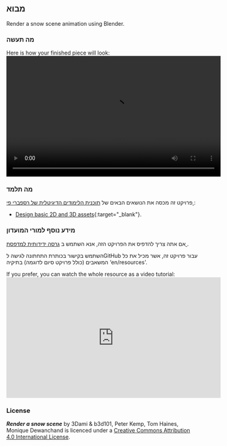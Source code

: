 ## מבוא

Render a snow scene animation using Blender.

### מה תעשה

Here is how your finished piece will look:<video width="560" height="315" controls> <source src="resources/snow-scene-rendered.mkv" type="video/mp4"> Your browser does not support WebM video, try FireFox or Chrome </video> 

### מה תלמד

פרויקט זה מכסה את הנושאים הבאים של [ תוכנית הלימודים הדיגיטלית של רספברי פי ](http://rpf.io/curriculum):

+ [Design basic 2D and 3D assets](https://curriculum.raspberrypi.org/design/creator/){:target="_blank"}.

### מידע נוסף למורי המועדון

אם אתה צריך להדפיס את הפרויקט הזה, אנא השתמש ב [ גרסה ידידותית למדפסת ](https://projects.raspberrypi.org/en/projects/blender-render-snow-scene/print).

השתמש בקישור בכותרת התחתונה לגישה לGitHub עבור פרויקט זה, אשר מכיל את כל המשאבים (כולל פרויקט סיום לדוגמה) בתיקיה ‘en/resources'.

If you prefer, you can watch the whole resource as a video tutorial: <iframe width="560" height="315" src="https://www.youtube.com/embed/aXPnshjKmH8?rel=0" frameborder="0" gesture="media" allow="encrypted-media" allowfullscreen mark="crwd-mark"></iframe> 

### License

***Render a snow scene*** by 3Dami & b3d101, Peter Kemp, Tom Haines, Monique Dewanchand is licenced under a [Creative Commons Attribution 4.0 International License](http://creativecommons.org/licenses/by-sa/4.0/).
